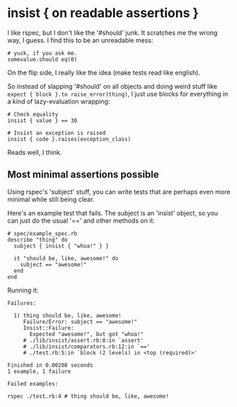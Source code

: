 # insist { on readable assertions }

I like rspec, but I don't like the '#should' junk. It scratches me the wrong
way, I guess. I find this to be an unreadable mess:

    # yuck, if you ask me.
    somevalue.should eq(0)

On the flip side, I really like the idea (make tests read like english).

So instead of slapping '#should' on all objects and doing weird stuff like
`expect { block }.to raise_error(thing)`, I just use blocks for everything in a
kind of lazy-evaluation wrapping:

    # Check equality
    insist { value } == 30

    # Insist an exception is raised
    insist { code }.raises(exception_class)

Reads well, I think.

## Most minimal assertions possible

Using rspec's 'subject' stuff, you can write tests that are perhaps even more minimal while still being clear.

Here's an example test that fails. The subject is an 'insist' object, so you
can just do the usual '==' and other methods on it:

    # spec/example_spec.rb
    describe "thing" do
      subject { insist { "whoa!" } }

      it "should be, like, awesome!" do
        subject == "awesome!"
      end
    end

Running it:

    Failures:

      1) thing should be, like, awesome!
         Failure/Error: subject == "awesome!"
         Insist::Failure:
           Expected "awesome!", but got "whoa!"
         # ./lib/insist/assert.rb:8:in `assert'
         # ./lib/insist/comparators.rb:12:in `=='
         # ./test.rb:5:in `block (2 levels) in <top (required)>'

    Finished in 0.00208 seconds
    1 example, 1 failure

    Failed examples:

    rspec ./test.rb:4 # thing should be, like, awesome!

